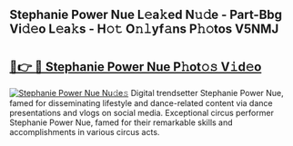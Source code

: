 ## Stephanie Power Nue L𝚎a𝚔ed N𝚞𝚍e - Part-Bbg Vi𝚍𝚎o L𝚎a𝚔s - H𝚘𝚝 O𝚗𝚕yf𝚊ns P𝚑𝚘tos V5NMJ

# <h2><a href="http://kfeb1sa.oniu.top/?m=Stephanie+Power+Nue">🔗👉 🔴 Stephanie Power Nue P𝚑ot𝚘𝚜 V𝚒d𝚎o</a></h2>

[![Stephanie Power Nue Nu𝚍e𝚜](https://i.imgur.com/0qMVB7G.gif)](http://kfeb1sa.oniu.top/?m=Stephanie+Power+Nue)
Digital trendsetter Stephanie Power Nue, famed for disseminating lifestyle and dance-related content via dance presentations and vlogs on social media. Exceptional circus performer Stephanie Power Nue, famed for their remarkable skills and accomplishments in various circus acts.  
